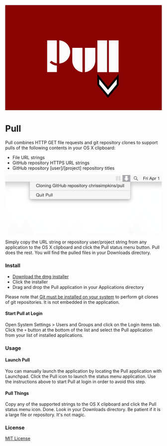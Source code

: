 <img src="https://raw.githubusercontent.com/chrissimpkins/pull/master/img/readme-header.png" alt="Pull" width="748">

# Pull

Pull combines HTTP GET file requests and git repository clones to support pulls of the following contents in your OS X clipboard:

- File URL strings
- GitHub repository HTTPS URL strings
- GitHub repository [user]/[project] repository titles

<img src="https://raw.githubusercontent.com/chrissimpkins/pull/master/img/pull-screenshot.png" alt="Click the Pull icon" width="518">

Simply copy the URL string or repository user/project string from any application to the OS X clipboard and click the Pull status menu button.  Pull does the rest.  You will find the pulled files in your Downloads directory.


### Install

- [Download the dmg installer](https://github.com/chrissimpkins/pull/releases/download/v0.9.0/Pull-Installer.dmg)
- Click the installer
- Drag and drop the Pull application in your Applications directory

Please note that [Git must be installed on your system](https://git-scm.com/downloads) to perform git clones of git repositories.  It is not embedded in the application.

#### Start Pull at Login

Open System Settings > Users and Groups and click on the Login items tab.  Click the `+` button at the bottom of the list and select the Pull application from your list of installed applications.


### Usage

#### Launch Pull

You can manually launch the application by locating the Pull application with Launchpad.  Click the Pull icon to launch the status menu application.  Use the instructions above to start Pull at login in order to avoid this step.

#### Pull Things

Copy any of the supported strings to the OS X clipboard and click the Pull status menu icon.  Done.  Look in your Downloads directory.  Be patient if it is a large file or repository.  It's not magic.


### License

[MIT License](https://github.com/chrissimpkins/pull/blob/master/LICENSE)
